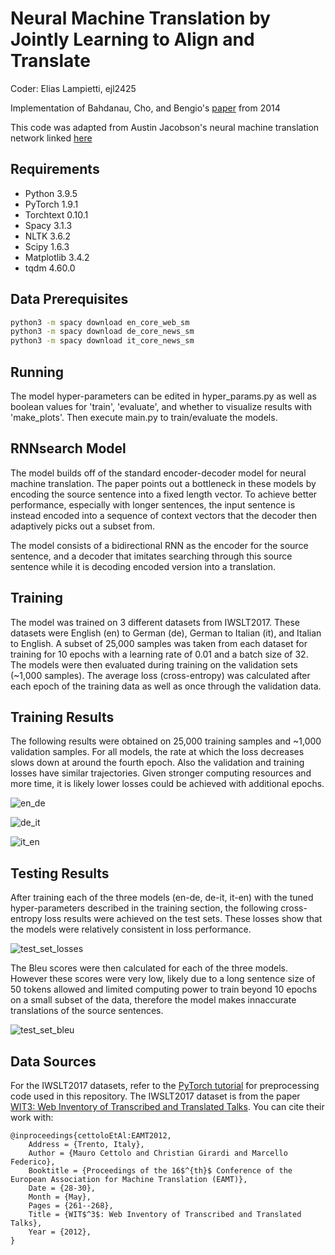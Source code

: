 # Neural Machine Translation by Jointly Learning to Align and Translate

Coder: Elias Lampietti, ejl2425

Implementation of Bahdanau, Cho, and Bengio's [paper](https://arxiv.org/pdf/1409.0473v7.pdf) from 2014

This code was adapted from Austin Jacobson's neural machine translation network linked [here](https://github.com/A-Jacobson/minimal-nmt)

## Requirements
* Python 3.9.5
* PyTorch 1.9.1
* Torchtext 0.10.1
* Spacy 3.1.3
* NLTK 3.6.2
* Scipy 1.6.3
* Matplotlib 3.4.2
* tqdm 4.60.0

## Data Prerequisites
```bash
python3 -m spacy download en_core_web_sm
python3 -m spacy download de_core_news_sm
python3 -m spacy download it_core_news_sm
```

## Running

The model hyper-parameters can be edited in hyper_params.py as well as boolean values for 'train', 'evaluate', and whether to visualize results with 'make_plots'.
Then execute main.py to train/evaluate the models.

## RNNsearch Model

The model builds off of the standard encoder-decoder model for neural machine translation. The paper points out a bottleneck in these models by encoding the source sentence into a fixed length vector. To achieve better performance, especially with longer sentences, the input sentence is instead encoded into a sequence of context vectors that the decoder then adaptively picks out a subset from. 

The model consists of a bidirectional RNN as the encoder for the source sentence, and a decoder that imitates searching through this source sentence while it is decoding encoded version into a translation.

## Training

The model was trained on 3 different datasets from IWSLT2017. These datasets were English (en) to German (de), German to Italian (it), and Italian to English.
A subset of 25,000 samples was taken from each dataset for training for 10 epochs with a learning rate of 0.01 and a batch size of 32.
The models were then evaluated during training on the validation sets (~1,000 samples).
The average loss (cross-entropy) was calculated after each epoch of the training data as well as once through the validation data.

## Training Results

The following results were obtained on 25,000 training samples and ~1,000 validation samples.
For all models, the rate at which the loss decreases slows down at around the fourth epoch. Also the validation and training losses have similar trajectories.
Given stronger computing resources and more time, it is likely lower losses could be achieved with additional epochs.

![en_de](https://user-images.githubusercontent.com/7085644/135036193-e2af7a2f-3e2e-4d58-bd78-4151a86eeb0b.png)

![de_it](https://user-images.githubusercontent.com/7085644/135036204-6e3f2224-71fb-45d4-8d6a-092d77dd5154.png)

![it_en](https://user-images.githubusercontent.com/7085644/135036218-73b9181e-6155-442b-85d2-85e3edf1ff4d.png)

## Testing Results

After training each of the three models (en-de, de-it, it-en) with the tuned hyper-parameters described in the training section, the following cross-entropy loss results were achieved on the test sets.
These losses show that the models were relatively consistent in loss performance.

![test_set_losses](https://user-images.githubusercontent.com/7085644/135044503-604481e6-0b63-43d0-a1ea-80cb6edc82b4.PNG)

The Bleu scores were then calculated for each of the three models.
However these scores were very low, likely due to a long sentence size of 50 tokens allowed and limited computing power to train beyond 10 epochs on a small subset of the data, therefore the model makes innaccurate translations of the source sentences.

![test_set_bleu](https://user-images.githubusercontent.com/7085644/135053058-c88b747c-227f-4ec5-8709-8bcc6d5de241.PNG)

## Data Sources

For the IWSLT2017 datasets, refer to the [PyTorch tutorial](https://pytorch.org/tutorials/beginner/translation_transformer.html) for preprocessing code used in this repository. The IWSLT2017 dataset is from the paper [WIT3: Web Inventory of Transcribed and Translated Talks](https://aclanthology.org/2012.eamt-1.60.pdf). You can cite their work with:
```
@inproceedings{cettoloEtAl:EAMT2012,
    Address = {Trento, Italy},
    Author = {Mauro Cettolo and Christian Girardi and Marcello Federico},
    Booktitle = {Proceedings of the 16$^{th}$ Conference of the European Association for Machine Translation (EAMT)},
    Date = {28-30},
    Month = {May},
    Pages = {261--268},
    Title = {WIT$^3$: Web Inventory of Transcribed and Translated Talks},
    Year = {2012},
}
```

